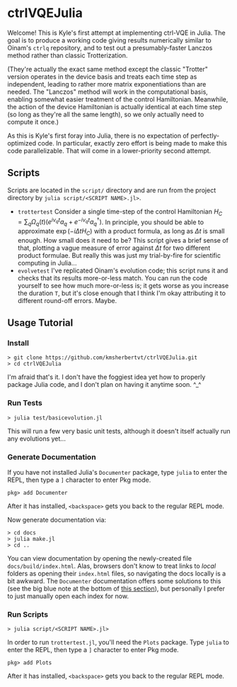 # ctrlVQEJulia

Welcome! This is Kyle's first attempt at implementing ctrl-VQE in Julia.
The goal is to produce a working code giving results numerically similar to Oinam's `ctrlq` repository,
    and to test out a presumably-faster Lanczos method rather than classic Trotterization.

(They're actually the exact same method except the classic "Trotter" version operates in the device basis
    and treats each time step as independent, leading to rather more matrix exponentiations than are needed.
The "Lanczos" method will work in the computational basis, enabling somewhat easier treatment of the control Hamiltonian.
Meanwhile, the action of the device Hamiltonian is actually identical at each time step (so long as they're all the same length),
    so we only actually need to compute it once.)

As this is Kyle's first foray into Julia, there is no expectation of perfectly-optimized code.
In particular, exactly zero effort is being made to make this code parallelizable.
That will come in a lower-priority second attempt.





## Scripts
Scripts are located in the `script/` directory and are run from the project directory by ```julia script/<SCRIPT NAME>.jl>```.
- `trottertest` Consider a single time-step of the control Hamiltonian $H_C=\sum_q Ω_q(t) (e^{iν_qt} a_q + e^{-iν_qt} a_q^†)$.
  In principle, you should be able to approximate $\exp(-iΔt H_C)$ with a product formula, as long as $Δt$ is small enough.
  How small does it need to be? This script gives a brief sense of that, plotting a vague measure of error against $Δt$
  for two different product formulae. But really this was just my trial-by-fire for scientific computing in Julia...
- `evolvetest` I've replicated Oinam's evolution code; this script runs it and checks that its results more-or-less match.
  You can run the code yourself to see how much more-or-less is; it gets worse as you increase the duration `T`,
  but it's close enough that I think I'm okay attributing it to different round-off errors. Maybe.







## Usage Tutorial

### Install
```
> git clone https://github.com/kmsherbertvt/ctrlVQEJulia.git
> cd ctrlVQEJulia
```

I'm afraid that's it. I don't have the foggiest idea yet how to properly package Julia code, and I don't plan on having it anytime soon. ^_^

### Run Tests
```
> julia test/basicevolution.jl
```

This will run a few very basic unit tests, although it doesn't itself actually run any evolutions yet...

### Generate Documentation
If you have not installed Julia's `Documenter` package, type `julia` to enter the REPL, then type a `]` character to enter Pkg mode.
```
pkg> add Documenter
```
After it has installed, `<backspace>` gets you back to the regular REPL mode.

Now generate documentation via:
```
> cd docs
> julia make.jl
> cd ..
```

You can view documentation by opening the newly-created file `docs/build/index.html`.
Alas, browsers don't know to treat links to _local_ folders as opening their `index.html` files, so navigating the docs locally is a bit awkward.
The `Documenter` documentation offers some solutions to this (see the big blue note at the bottom of [this section](https://juliadocs.github.io/Documenter.jl/stable/man/guide/#Building-an-Empty-Document)), but personally I prefer to just manually open each index for now.

### Run Scripts
```
> julia script/<SCRIPT NAME>.jl>
```

In order to run `trottertest.jl`, you'll need the `Plots` package.
Type `julia` to enter the REPL, then type a `]` character to enter Pkg mode.
```
pkg> add Plots
```
After it has installed, `<backspace>` gets you back to the regular REPL mode.
